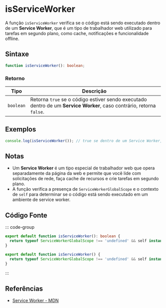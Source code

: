 # isServiceWorker

A função `isServiceWorker` verifica se o código está sendo executado dentro de um **Service Worker**, que é um tipo de trabalhador web utilizado para tarefas em segundo plano, como cache, notificações e funcionalidade offline.

## Sintaxe

```typescript
function isServiceWorker(): boolean;
```

### Retorno

| Tipo     | Descrição                                                   |
|----------|-------------------------------------------------------------|
| `boolean`| Retorna `true` se o código estiver sendo executado dentro de um **Service Worker**, caso contrário, retorna `false`. |

## Exemplos

```typescript
console.log(isServiceWorker()); // true se dentro de um Service Worker, false caso contrário
```

## Notas

- Um **Service Worker** é um tipo especial de trabalhador web que opera separadamente da página da web e permite que você lide com solicitações de rede, faça cache de recursos e crie tarefas em segundo plano.
- A função verifica a presença de `ServiceWorkerGlobalScope` e o contexto de `self` para determinar se o código está sendo executado em um ambiente de service worker.

## Código Fonte

::: code-group
```typescript
export default function isServiceWorker(): boolean {
  return typeof ServiceWorkerGlobalScope !== 'undefined' && self instanceof ServiceWorkerGlobalScope;
}
```

```javascript
export default function isServiceWorker() {
  return typeof ServiceWorkerGlobalScope !== 'undefined' && self instanceof ServiceWorkerGlobalScope;
}
```
:::

## Referências

- [Service Worker - MDN](https://developer.mozilla.org/pt-BR/docs/Web/API/ServiceWorkerGlobalScope)